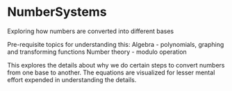 # NumberSystems
Exploring how numbers are converted into different bases 

Pre-requisite topics for understanding this:
Algebra - polynomials, graphing and transforming functions
Number theory - modulo operation

This explores the details about why we do certain steps to convert numbers from one base to another.
The equations are visualized for lesser mental effort expended in understanding the details.
